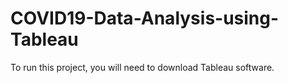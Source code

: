 # COVID19-Data-Analysis-using-Tableau
To run this project, you will need to download Tableau software.
